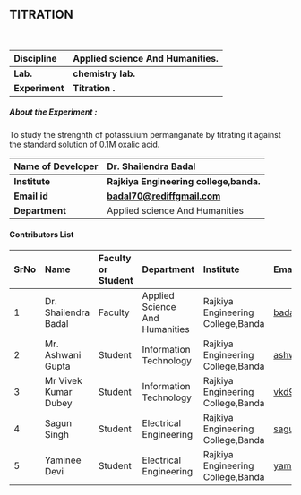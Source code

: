## TITRATION

<br>

<b>Discipline | <b>Applied science And Humanities.
:--|:--|
<b> Lab. | <b>chemistry lab. 
<b> Experiment|     <b> Titration .



<h5> About the Experiment : </h5>
To study the strenghth of potassuium permanganate by titrating it against the standard solution of 0.1M oxalic acid.

<b>Name of Developer | <b> Dr. Shailendra Badal
:--|:--|
<b> Institute | <b> Rajkiya Engineering college,banda.
<b> Email id|     <b> badal70@rediffgmail.com
<b> Department | Applied science And Humanities

#### Contributors List

SrNo | Name | Faculty or Student | Department| Institute | Email id
:--|:--|:--|:--|:--|:--|
1 | Dr. Shailendra Badal| Faculty |Applied Science And Humanities |  Rajkiya Engineering College,Banda |badal70@rediffmail.com 
2 | Mr. Ashwani Gupta| Student | Information Technology|Rajkiya Engineering College,Banda  |ashwanigpt13@gmail.com
3 | Mr Vivek Kumar Dubey| Student |  Information Technology | Rajkiya Engineering College,Banda |vkd98765@gmail.com
4 | Sagun Singh  | Student |   Electrical Engineering | Rajkiya Engineering College,Banda |sagun13march@gmail.com
5 | Yaminee Devi | Student |  Electrical Engineering | Rajkiya Engineering College,Banda |yamineedevi120@gmail.com


<br>



